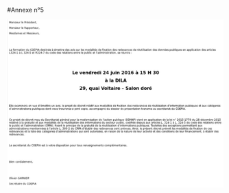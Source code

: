 #Annexe n°5

![Convocation des membres du COEPIA à la réunion le 24 juin de la formation destinée à émettre un avis sur le décret relatif aux modalités de fixation des redevances de réutilisation d’informations publiques](2016-12-30-requete-complementaire/05-COEPIA-Convocation.jpg "Convocation des membres du COEPIA à la réunion du 24 juin destinée à émettre un avis sur le décret relatif aux modalités de fixation des redevances de réutilisation d’informations publiques")
